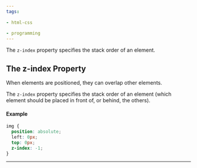 ```yaml
---
tags:
  
- html-css
  
- programming
---
```

The `z-index` property specifies the stack order of an element.

## The z-index Property

When elements are positioned, they can overlap other elements.

The `z-index` property specifies the stack order of an element (which element should be placed in front of, or behind, the others).

#### Example

```css
img {  
  position: absolute;  
  left: 0px;  
  top: 0px;  
  z-index: -1;
}
```

---
